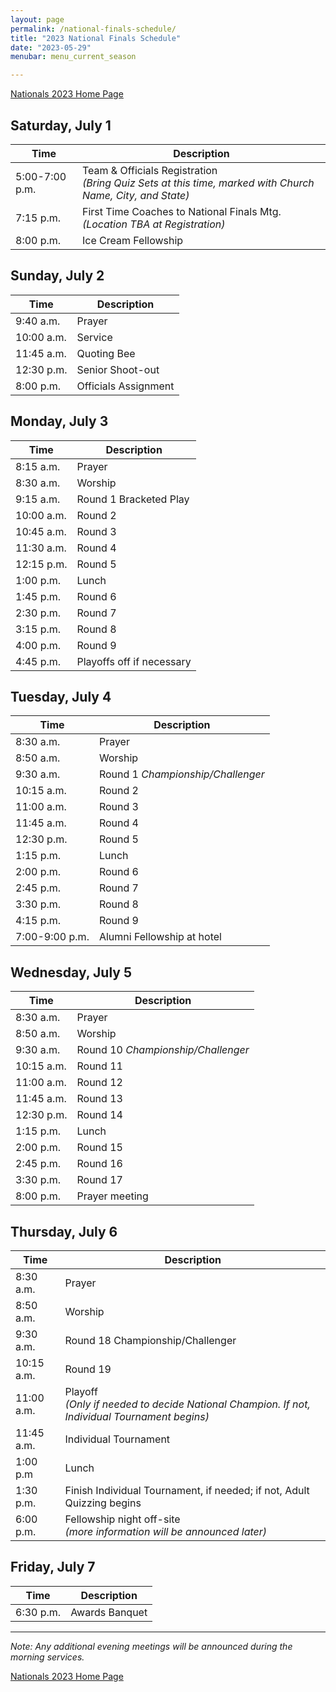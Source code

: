 ```yaml
---
layout: page
permalink: /national-finals-schedule/
title: "2023 National Finals Schedule"
date: "2023-05-29"
menubar: menu_current_season

---
```


<a href="{% link _pages/national-finals.md %}" class="button is-primary">Nationals 2023 Home Page</a>


## Saturday, July 1

| Time           | Description                                                                                              |
| -------------- | -------------------------------------------------------------------------------------------------------- |
| 5:00-7:00 p.m. | Team & Officials Registration<br />*(Bring Quiz Sets at this time, marked with Church Name, City, and State)* |
| 7:15 p.m.      | First Time Coaches to National Finals Mtg. *(Location TBA at Registration)*                              |
| 8:00 p.m.      | Ice Cream Fellowship                                                                                     |

## Sunday, July 2

| Time       | Description          |
| ---------- | -------------------- |
| 9:40 a.m.  | Prayer               |
| 10:00 a.m. | Service              |
| 11:45 a.m. | Quoting Bee          |
| 12:30 p.m. | Senior Shoot-out     |
| 8:00 p.m.  | Officials Assignment |

## Monday, July 3

| Time       | Description               |
| ---------- | ------------------------- |
| 8:15 a.m.  | Prayer                    |
| 8:30 a.m.  | Worship                   |
| 9:15 a.m.  | Round 1 Bracketed Play    |
| 10:00 a.m. | Round 2                   |
| 10:45 a.m. | Round 3                   |
| 11:30 a.m. | Round 4                   |
| 12:15 p.m. | Round 5                   |
| 1:00 p.m.  | Lunch                     |
| 1:45 p.m.  | Round 6                   |
| 2:30 p.m.  | Round 7                   |
| 3:15 p.m.  | Round 8                   |
| 4:00 p.m.  | Round 9                   |
| 4:45 p.m.  | Playoffs off if necessary |

## Tuesday, July 4

| Time           | Description                       |
| -------------- | --------------------------------- |
| 8:30 a.m.      | Prayer                            |
| 8:50 a.m.      | Worship                           |
| 9:30 a.m.      | Round 1 *Championship/Challenger* |
| 10:15 a.m.     | Round 2                           |
| 11:00 a.m.     | Round 3                           |
| 11:45 a.m.     | Round 4                           |
| 12:30 p.m.     | Round 5                           |
| 1:15 p.m.      | Lunch                             |
| 2:00 p.m.      | Round 6                           |
| 2:45 p.m.      | Round 7                           |
| 3:30 p.m.      | Round 8                           |
| 4:15 p.m.      | Round 9                           |
| 7:00-9:00 p.m. | Alumni Fellowship at hotel        |

## Wednesday, July 5

| Time       | Description                        |
| ---------- | ---------------------------------- |
| 8:30 a.m.  | Prayer                             |
| 8:50 a.m.  | Worship                            |
| 9:30 a.m.  | Round 10 *Championship/Challenger* |
| 10:15 a.m. | Round 11                           |
| 11:00 a.m. | Round 12                           |
| 11:45 a.m. | Round 13                           |
| 12:30 p.m. | Round 14                           |
| 1:15 p.m.  | Lunch                              |
| 2:00 p.m.  | Round 15                           |
| 2:45 p.m.  | Round 16                           |
| 3:30 p.m.  | Round 17                           |
| 8:00 p.m.  | Prayer meeting                     |

## Thursday, July 6

| Time       | Description                                                                                  |
| ---------- | -------------------------------------------------------------------------------------------- |
| 8:30 a.m.  | Prayer                                                                                       |
| 8:50 a.m.  | Worship                                                                                      |
| 9:30 a.m.  | Round 18 Championship/Challenger                                                             |
| 10:15 a.m. | Round 19                                                                                     |
| 11:00 a.m. | Playoff<br />*(Only if needed to decide National Champion. If not, Individual Tournament begins)* |
| 11:45 a.m. | Individual Tournament                                                                        |
| 1:00 p.m   | Lunch                                                                                        |
| 1:30 p.m.  | Finish Individual Tournament, if needed; if not, Adult Quizzing begins                       |
| 6:00 p.m.  | Fellowship night off-site<br />*(more information will be announced later)*                       |

## Friday, July 7

| Time      | Description    |
| --------- | -------------- |
| 6:30 p.m. | Awards Banquet |

---

*Note: Any additional evening meetings will be announced during the morning services.*

<a href="{% link _pages/national-finals.md %}" class="button is-primary">Nationals 2023 Home Page</a>
